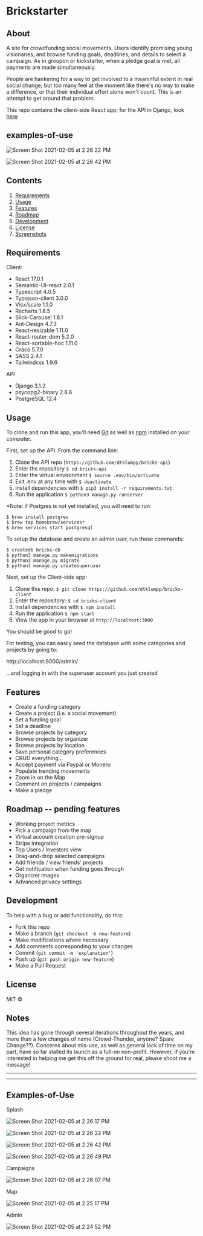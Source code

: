 # Brickstarter

## About

A site for crowdfunding social movements.  Users identify promising young visionaries, and browse funding goals, deadlines, and details to select a campaign.  As in groupon or kickstarter, when a pledge goal is met, all payments are made simultaneously.

People are hankering for a way to get involved to a meaninful extent in real social change; but too many feel at the moment like there's no way to make a difference, or that their individual effort alone won't count.  This is an attempt to get around that problem.

This repo contains the client-side React app; for the API in Django, look [here](https://github.com/dtklumpp/bricks-api)

## examples-of-use

![Screen Shot 2021-02-05 at 2 26 22 PM](https://user-images.githubusercontent.com/65556316/107082873-d0d70180-67c2-11eb-9f24-f68daac98282.png)

![Screen Shot 2021-02-05 at 2 26 42 PM](https://user-images.githubusercontent.com/65556316/107082878-d3395b80-67c2-11eb-92e9-e83f7e693fd6.png)



## Contents

  1. [Requirements](#Requirements)
  1. [Usage](#Usage)
  1. [Features](#Features)
  1. [Roadmap](#Roadmap)
  1. [Development](#Development)
  1. [License](#License)
  1. [Screenshots](#Screenshots)


## Requirements

Client:
- React 17.0.1
- Semantic-UI-react 2.0.1
- Typescript 4.0.5
- Typojson-client 3.0.0
- Visx/scale 1.1.0
- Recharts 1.8.5
- Slick-Carousel 1.8.1
- Ant-Design 4.7.3
- React-resizable 1.11.0
- React-router-dom 5.2.0
- React-sortable-hoc 1.11.0
- Craco 5.7.0
- SASS 2.4.1
- Tailwindcss 1.9.6

API
- Django 3.1.2
- psycopg2-binary 2.8.6
- PostgreSQL 12.4

## Usage

To clone and run this app, you'll need [Git](https://git-scm.com) as well as [npm](http://npmjs.com) installed on your computer.

First, set up the API.  From the command line:

1. Clone the API repo (`https://github.com/dtklumpp/bricks-api`)
1. Enter the repository `$ cd bricks-api`
1. Enter the virtual environment `$ source .env/bin/activate`
1. Exit .env at any time with `$ deactivate`
1. Install dependencies with `$ pip3 install -r requirements.txt`
1. Run the application `$ python3 manage.py runserver`

*Note: if Postgres is not yet installed, you will need to run:

```
$ brew install postgres
$ brew tap homebrew/services*
$ brew services start postgresql
```

To setup the database and create an admin user, run these commands:

```
$ createdb bricks-db
$ python3 manage.py makemigrations
$ python3 manage.py migrate
$ python3 manage.py createsuperuser
```

Next, set up the Client-side app:

1. Clone this repo: `$ git clone https://github.com/dtklumpp/bricks-client`
1. Enter the repository: `$ cd bricks-client`
1. Install dependencies with `$ npm install`
1. Run the application `$ npm start`
1. View the app in your browser at `http://localhost:3000`

You should be good to go!

For testing, you can easily seed the database with some categories and projects by going to:

http://localhost:8000/admin/

...and logging in with the superuser account you just created

## Features
    
- Create a funding category
- Create a project (i.e. a social movement)
- Set a funding goal
- Set a deadline
- Browse projects by category
- Browse projects by organizer
- Browse projects by location
- Save personal category preferences
- CRUD everything...
- Accept payment via Paypal or Monero
- Populate trending movements
- Zoom in on the Map
- Comment on projects / campaigns
- Make a pledge


## Roadmap -- pending features

- Working project metrics
- Pick a campaign from the map
- Virtual account creation pre-signup
- Stripe integration
- Top Users / Investors view
- Drag-and-drop selected campaigns
- Add friends / view friends' projects
- Get notification when funding goes through
- Organizer images
- Advanced privacy settings

## Development

To help with a bug or add functionality, do this:

- Fork this repo
- Make a branch (`git checkout -b new-feature`)
- Make modifications where necessary
- Add comments corresponding to your changes
- Commit (`git commit -m 'explanation'`)
- Push up (`git push origin new-feature`)
- Make a Pull Request 

## License

MIT ©

## Notes
This idea has gone through several iterations throughout the years, and more than a few changes of name (Crowd-Thunder, anyone?  Spare Change??).  Concerns about mis-use, as well as general lack of time on my part, have so far stalled its launch as a full-on non-profit.  However, if you're interested in helping me get this off the ground for real, please shoot me a message!

---
---

## Examples-of-Use

Splash

![Screen Shot 2021-02-05 at 2 26 17 PM](https://user-images.githubusercontent.com/65556316/107082864-cd437a80-67c2-11eb-9d9a-5541ef75d81f.png)

![Screen Shot 2021-02-05 at 2 26 22 PM](https://user-images.githubusercontent.com/65556316/107082873-d0d70180-67c2-11eb-9f24-f68daac98282.png)

![Screen Shot 2021-02-05 at 2 26 42 PM](https://user-images.githubusercontent.com/65556316/107082878-d3395b80-67c2-11eb-92e9-e83f7e693fd6.png)

![Screen Shot 2021-02-05 at 2 26 49 PM](https://user-images.githubusercontent.com/65556316/107082896-d7657900-67c2-11eb-854f-7a2e461b83de.png)



Campaigns

![Screen Shot 2021-02-05 at 2 26 07 PM](https://user-images.githubusercontent.com/65556316/107082912-daf90000-67c2-11eb-9f41-3e864532d4ce.png)


Map

![Screen Shot 2021-02-05 at 2 25 17 PM](https://user-images.githubusercontent.com/65556316/107082980-f2d08400-67c2-11eb-8889-8d1ad5579e3a.png)


Admin

![Screen Shot 2021-02-05 at 2 24 52 PM](https://user-images.githubusercontent.com/65556316/107082985-f532de00-67c2-11eb-8dff-558706de48e1.png)

